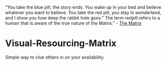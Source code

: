 "You take the blue pill, the story ends. You wake up in your bed and believe whatever you want to believe. You take the red pill, you stay in wonderland, and I show you how deep the rabbit hole goes." The term redpill refers to a human that is aware of the true nature of the Matrix." - [The Matrix](http://matrix.wikia.com/wiki/Redpill)



# Visual-Resourcing-Matrix
Simple way to clue others in on your availability.
